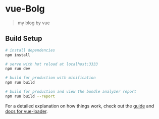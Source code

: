 # vue-Bolg

> my blog by vue

## Build Setup

``` bash
# install dependencies
npm install

# serve with hot reload at localhost:3333
npm run dev

# build for production with minification
npm run build

# build for production and view the bundle analyzer report
npm run build --report
```

For a detailed explanation on how things work, check out the [guide](http://vuejs-templates.github.io/webpack/) and [docs for vue-loader](http://vuejs.github.io/vue-loader).
